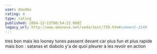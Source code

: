 ```yaml
---
user: doudou
rating: 4
type: rating
published: 2004-12-13T00:54:22.000Z
legacy_url: http://www.emunova.net/veda/test/739.htm#comment-2140
---
```

tres bon mais les looney tunes passent devant car plus fun et plus rapide mais bon : satanas et diabolo y'a de quoi pleurer à les revoir en action